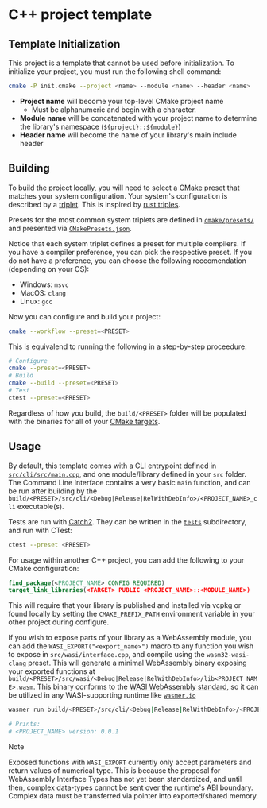 # C++ project template

## Template Initialization

This project is a template that cannot be used before initialization. To initialize your project, you must run the following shell command:

```sh
cmake -P init.cmake --project <name> --module <name> --header <name>
```

- **Project name** will become your top-level CMake project name
  - Must be alphanumeric and begin with a character.
- **Module name** will be concatenated with your project name to determine the library's namespace (`${project}::${module}`)
- **Header name** will become the name of your library's main include header


## Building

To build the project locally, you will need to select a [CMake](https://cmake.org/) preset that matches your system configuration. Your system's configuration is described by a [triplet](https://wiki.osdev.org/Target_Triplet). This is inspired by [rust triples](https://doc.rust-lang.org/nightly/rustc/platform-support.html).

Presets for the most common system triplets are defined in [`cmake/presets/`](./cmake/presets/) and presented via [`CMakePresets.json`](./CMakePresets.json). 

Notice that each system triplet defines a preset for multiple compilers. If you have a compiler preference, you can pick the respective preset. If you do not have a preference, you can choose the following reccomendation (depending on your OS): 

 - Windows: `msvc`
 - MacOS: `clang`
 - Linux: `gcc`

Now you can configure and build your project:

```sh
cmake --workflow --preset=<PRESET>
```

This is equivalend to running the following in a step-by-step proceedure:

```sh
# Configure
cmake --preset=<PRESET>
# Build
cmake --build --preset=<PRESET>
# Test
ctest --preset=<PRESET>
```

Regardless of how you build, the `build/<PRESET>` folder will be populated with the binaries for all of your [CMake targets](https://cmake.org/cmake/help/book/mastering-cmake/chapter/Key%20Concepts.html#targets).

## Usage

By default, this template comes with a CLI entrypoint defined in [`src/cli/src/main.cpp`](src/cli/src/main.cpp), and one module/library defined in your `src` folder. The Command Line Interface contains a very basic `main` function, and can be run after building by the `build/<PRESET>/src/cli/<Debug|Release|RelWithDebInfo>/<PROJECT_NAME>_cli` executable(s).

Tests are run with [Catch2](https://github.com/catchorg/Catch2). They can be written in the [`tests`](tests) subdirectory, and run with CTest:

```sh
ctest --preset <PRESET>
```

For usage within another C++ project, you can add the following to your CMake configuration:

```cmake
find_package(<PROJECT_NAME> CONFIG REQUIRED)
target_link_libraries(<TARGET> PUBLIC <PROJECT_NAME>::<MODULE_NAME>)
```

This will require that your library is published and installed via vcpkg or found locally by setting the `CMAKE_PREFIX_PATH` environment variable in your other project during configure.

If you wish to expose parts of your library as a WebAssembly module, you can add the `WASI_EXPORT("<export_name>")` macro to any function you wish to expose in `src/wasi/interface.cpp`, and compile using the `wasm32-wasi-clang` preset. This will generate a minimal WebAssembly binary exposing your exported functions at `build/<PRESET>/src/wasi/<Debug|Release|RelWithDebInfo>/lib<PROJECT_NAME>.wasm`. This binary conforms to the [WASI WebAssembly standard](https://wasi.dev/), so it can be utilized in any WASI-supporting runtime like [`wasmer.io`](https://wasmer.io/)

```sh
wasmer run build/<PRESET>/src/cli/<Debug|Release|RelWithDebInfo>/<PROJECT_NAME>_cli

# Prints:
# <PROJECT_NAME> version: 0.0.1
```

> [!NOTE] 
> Exposed functions with `WASI_EXPORT` currently only accept parameters and return values of numerical type. This is because the proposal for WebAssembly Interface Types has not yet been standardized, and until then, complex data-types cannot be sent over the runtime's ABI boundary. Complex data must be transferred via pointer into exported/shared memory.

